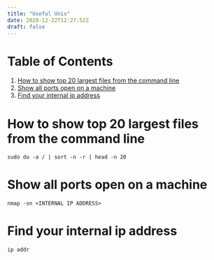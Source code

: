 ```yaml
---
title: "Useful Unix"
date: 2020-12-22T12:27:52Z
draft: false
---
```



# Table of Contents

1.  [How to show top 20 largest files from the command line](#orgc18fed5)
2.  [Show all ports open on a machine](#orga322f9c)
3.  [Find your internal ip address](#org21edf24)



<a id="orgc18fed5"></a>

# How to show top 20 largest files from the command line

    sudo du -a / | sort -n -r | head -n 20


<a id="orga322f9c"></a>

# Show all ports open on a machine

    nmap -sn <INTERNAL IP ADDRESS>


<a id="org21edf24"></a>

# Find your internal ip address

    ip addr

